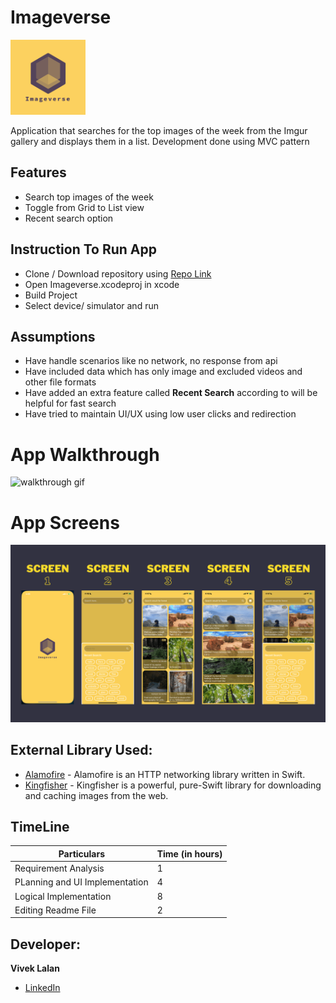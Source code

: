 # Imageverse

<img src="https://github.com/vivektechyogi/OutPuts/blob/main/Imageverse/fulllogo.png" height="120" width="120" >

Application that searches for the top images of the week from the Imgur gallery and displays them in a list. 
Development done using MVC pattern 

## Features
- Search top images of the week
- Toggle from Grid to List view
- Recent search option

## Instruction To Run App
- Clone / Download repository using  [Repo Link](https://github.com/vivektechyogi/imageverse.git)
- Open Imageverse.xcodeproj in xcode 
- Build Project
- Select device/ simulator and run

## Assumptions
- Have handle scenarios like no network, no response from api
- Have included data which has only image and excluded videos and other file formats
- Have added an extra feature called **Recent Search** according to will be helpful for fast search
- Have tried to maintain UI/UX using low user clicks and redirection



# App Walkthrough
![walkthrough gif](https://github.com/vivektechyogi/OutPuts/blob/main/Imageverse/walkthrough.gif)

# App Screens
![Alt text](https://github.com/vivektechyogi/OutPuts/blob/main/Imageverse/Screen.png "App Icon")

## External Library Used:

- [Alamofire](https://github.com/Alamofire/Alamofire) - Alamofire is an HTTP networking library written in Swift.
- [Kingfisher](https://github.com/onevcat/Kingfisher) - Kingfisher is a powerful, pure-Swift library for downloading and caching images from the web.


## TimeLine

| Particulars | Time (in hours) |
| ------ | ------ |
| Requirement Analysis |  1 |
| PLanning and UI Implementation | 4 |
| Logical Implementation | 8|
| Editing Readme File | 2 |


## Developer:
**Vivek Lalan** 
- [LinkedIn](https://www.linkedin.com/in/vivektechyogi/)
